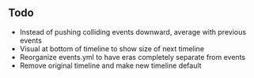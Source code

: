 ## Todo

- Instead of pushing colliding events downward, average with previous events
- Visual at bottom of timeline to show size of next timeline
- Reorganize events.yml to have eras completely separate from events
- Remove original timeline and make new timeline default
